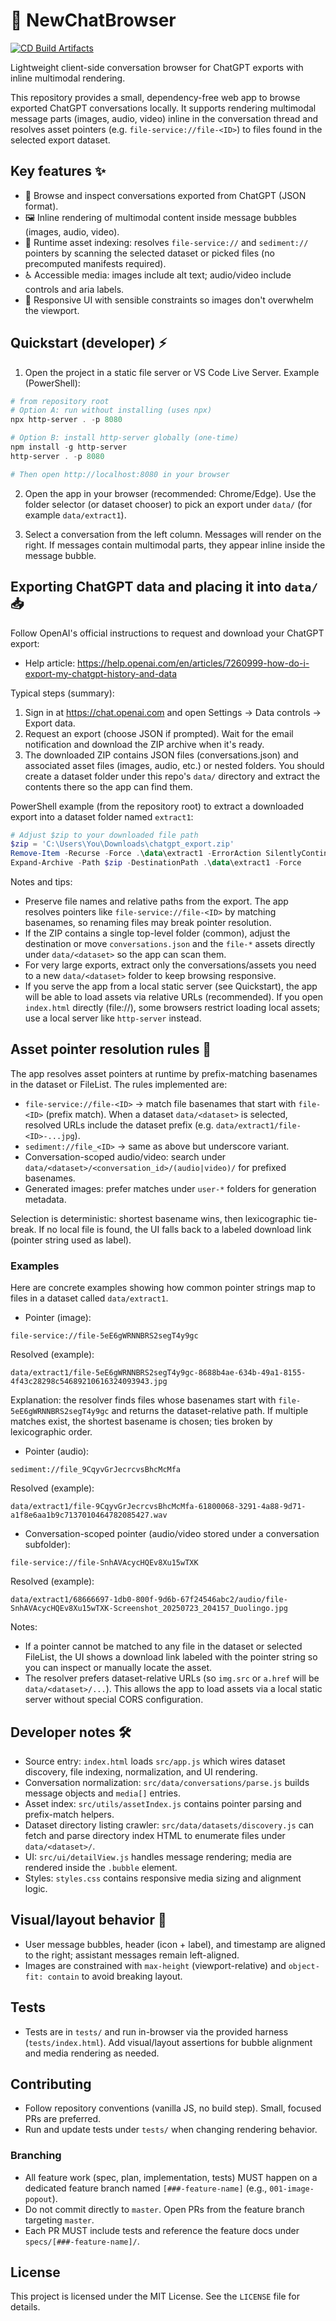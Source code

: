 # 🚀 NewChatBrowser

[![CD Build Artifacts](https://github.com/mutazag/ChatExplorer/actions/workflows/cd-build-artifacts.yml/badge.svg)](https://github.com/mutazag/ChatExplorer/actions/workflows/cd-build-artifacts.yml)

Lightweight client-side conversation browser for ChatGPT exports with inline multimodal rendering.

This repository provides a small, dependency-free web app to browse exported ChatGPT conversations locally. It supports rendering multimodal message parts (images, audio, video) inline in the conversation thread and resolves asset pointers (e.g. `file-service://file-<ID>`) to files found in the selected export dataset.

## Key features ✨

- 🔎 Browse and inspect conversations exported from ChatGPT (JSON format).
- 🖼️ Inline rendering of multimodal content inside message bubbles (images, audio, video).
- 🧭 Runtime asset indexing: resolves `file-service://` and `sediment://` pointers by scanning the selected dataset or picked files (no precomputed manifests required).
- ♿ Accessible media: images include alt text; audio/video include controls and aria labels.
- 📱 Responsive UI with sensible constraints so images don't overwhelm the viewport.

## Quickstart (developer) ⚡

1. Open the project in a static file server or VS Code Live Server. Example (PowerShell):

```powershell
# from repository root
# Option A: run without installing (uses npx)
npx http-server . -p 8080

# Option B: install http-server globally (one-time)
npm install -g http-server
http-server . -p 8080

# Then open http://localhost:8080 in your browser
```

2. Open the app in your browser (recommended: Chrome/Edge). Use the folder selector (or dataset chooser) to pick an export under `data/` (for example `data/extract1`).

3. Select a conversation from the left column. Messages will render on the right. If messages contain multimodal parts, they appear inline inside the message bubble.

## Exporting ChatGPT data and placing it into `data/` 📥

Follow OpenAI's official instructions to request and download your ChatGPT export:

- Help article: https://help.openai.com/en/articles/7260999-how-do-i-export-my-chatgpt-history-and-data

Typical steps (summary):

1. Sign in at https://chat.openai.com and open Settings → Data controls → Export data.
2. Request an export (choose JSON if prompted). Wait for the email notification and download the ZIP archive when it's ready.
3. The downloaded ZIP contains JSON files (conversations.json) and associated asset files (images, audio, etc.) or nested folders. You should create a dataset folder under this repo's `data/` directory and extract the contents there so the app can find them.

PowerShell example (from the repository root) to extract a downloaded export into a dataset folder named `extract1`:

```powershell
# Adjust $zip to your downloaded file path
$zip = 'C:\Users\You\Downloads\chatgpt_export.zip'
Remove-Item -Recurse -Force .\data\extract1 -ErrorAction SilentlyContinue
Expand-Archive -Path $zip -DestinationPath .\data\extract1 -Force
```

Notes and tips:

- Preserve file names and relative paths from the export. The app resolves pointers like `file-service://file-<ID>` by matching basenames, so renaming files may break pointer resolution.
- If the ZIP contains a single top-level folder (common), adjust the destination or move `conversations.json` and the `file-*` assets directly under `data/<dataset>` so the app can scan them.
- For very large exports, extract only the conversations/assets you need to a new `data/<dataset>` folder to keep browsing responsive.
- If you serve the app from a local static server (see Quickstart), the app will be able to load assets via relative URLs (recommended). If you open `index.html` directly (file://), some browsers restrict loading local assets; use a local server like `http-server` instead.

## Asset pointer resolution rules 🔗

The app resolves asset pointers at runtime by prefix-matching basenames in the dataset or FileList. The rules implemented are:

- `file-service://file-<ID>` → match file basenames that start with `file-<ID>` (prefix match). When a dataset `data/<dataset>` is selected, resolved URLs include the dataset prefix (e.g. `data/extract1/file-<ID>-...jpg`).
- `sediment://file_<ID>` → same as above but underscore variant.
- Conversation-scoped audio/video: search under `data/<dataset>/<conversation_id>/(audio|video)/` for prefixed basenames.
- Generated images: prefer matches under `user-*` folders for generation metadata.

Selection is deterministic: shortest basename wins, then lexicographic tie-break.
If no local file is found, the UI falls back to a labeled download link (pointer string used as label).

### Examples

Here are concrete examples showing how common pointer strings map to files in a dataset called `data/extract1`.

- Pointer (image):

```text
file-service://file-5eE6gWRNNBRS2segT4y9gc
```

Resolved (example):

```text
data/extract1/file-5eE6gWRNNBRS2segT4y9gc-8688b4ae-634b-49a1-8155-4f43c28298c54689210616324093943.jpg
```

Explanation: the resolver finds files whose basenames start with `file-5eE6gWRNNBRS2segT4y9gc` and returns the dataset-relative path. If multiple matches exist, the shortest basename is chosen; ties broken by lexicographic order.

- Pointer (audio):

```text
sediment://file_9CqyvGrJecrcvsBhcMcMfa
```

Resolved (example):

```text
data/extract1/file-9CqyvGrJecrcvsBhcMcMfa-61800068-3291-4a88-9d71-a1f8e6aa1b9c7137010464782085427.wav
```

- Conversation-scoped pointer (audio/video stored under a conversation subfolder):

```text
file-service://file-SnhAVAcycHQEv8Xu15wTXK
```

Resolved (example):

```text
data/extract1/68666697-1db0-800f-9d6b-67f24546abc2/audio/file-SnhAVAcycHQEv8Xu15wTXK-Screenshot_20250723_204157_Duolingo.jpg
```

Notes:

- If a pointer cannot be matched to any file in the dataset or selected FileList, the UI shows a download link labeled with the pointer string so you can inspect or manually locate the asset.
- The resolver prefers dataset-relative URLs (so `img.src` or `a.href` will be `data/<dataset>/...`). This allows the app to load assets via a local static server without special CORS configuration.

## Developer notes 🛠️

- Source entry: `index.html` loads `src/app.js` which wires dataset discovery, file indexing, normalization, and UI rendering.
- Conversation normalization: `src/data/conversations/parse.js` builds message objects and `media[]` entries.
- Asset index: `src/utils/assetIndex.js` contains pointer parsing and prefix-match helpers.
- Dataset directory listing crawler: `src/data/datasets/discovery.js` can fetch and parse directory index HTML to enumerate files under `data/<dataset>/`.
- UI: `src/ui/detailView.js` handles message rendering; media are rendered inside the `.bubble` element.
- Styles: `styles.css` contains responsive media sizing and alignment logic.

## Visual/layout behavior 🎨

- User message bubbles, header (icon + label), and timestamp are aligned to the right; assistant messages remain left-aligned.
- Images are constrained with `max-height` (viewport-relative) and `object-fit: contain` to avoid breaking layout.

## Tests

- Tests are in `tests/` and run in-browser via the provided harness (`tests/index.html`). Add visual/layout assertions for bubble alignment and media rendering as needed.

## Contributing

- Follow repository conventions (vanilla JS, no build step). Small, focused PRs are preferred.
- Run and update tests under `tests/` when changing rendering behavior.

### Branching

- All feature work (spec, plan, implementation, tests) MUST happen on a dedicated feature branch
	named `[###-feature-name]` (e.g., `001-image-popout`).
- Do not commit directly to `master`. Open PRs from the feature branch targeting `master`.
- Each PR MUST include tests and reference the feature docs under `specs/[###-feature-name]/`.

## License

This project is licensed under the MIT License. See the `LICENSE` file for details.

